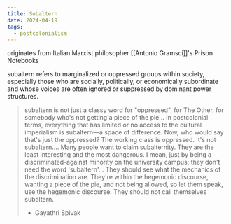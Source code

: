 ```yaml
---
title: Subaltern
date: 2024-04-19
tags:
  - postcolonialism
---
```

originates from Italian Marxist philosopher [[Antonio Gramsci]]'s Prison Notebooks

subaltern refers to marginalized or oppressed groups within society, especially those who are socially, politically, or economically subordinate and whose voices are often ignored or suppressed by dominant power structures.

> subaltern is not just a classy word for "oppressed", for The Other, for somebody who's not getting a piece of the pie... In postcolonial terms, everything that has limited or no access to the cultural imperialism is subaltern—a space of difference. Now, who would say that's just the oppressed? The working class is oppressed. It's not subaltern.... Many people want to claim subalternity. They are the least interesting and the most dangerous. I mean, just by being a discriminated-against minority on the university campus; they don't need the word 'subaltern'... They should see what the mechanics of the discrimination are. They're within the hegemonic discourse, wanting a piece of the pie, and not being allowed, so let them speak, use the hegemonic discourse. They should not call themselves subaltern.
> - Gayathri Spivak


